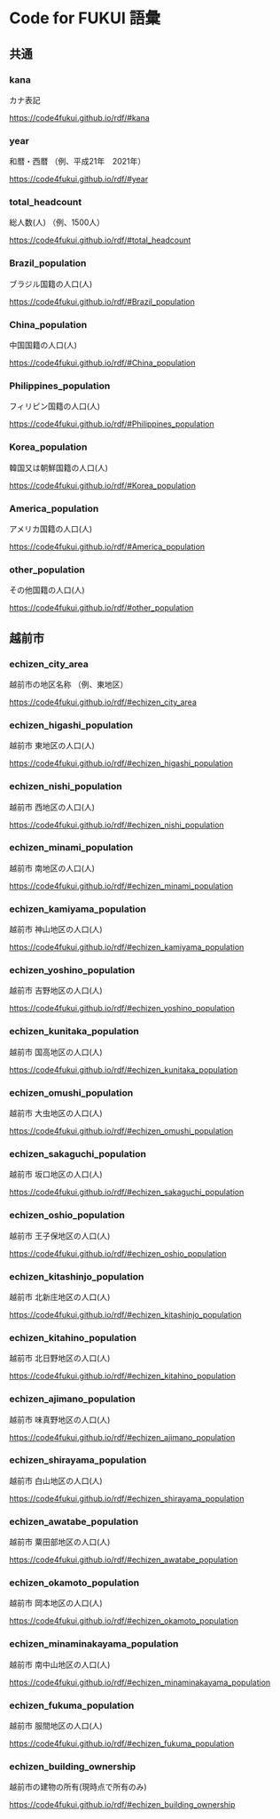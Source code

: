 # Code for FUKUI 語彙

## 共通

### kana

カナ表記

https://code4fukui.github.io/rdf/#kana

### year

和暦・西暦
（例、平成21年　2021年）

https://code4fukui.github.io/rdf/#year

### total_headcount

総人数(人)
（例、1500人）

https://code4fukui.github.io/rdf/#total_headcount

### Brazil_population

ブラジル国籍の人口(人)

https://code4fukui.github.io/rdf/#Brazil_population

### China_population

中国国籍の人口(人)

https://code4fukui.github.io/rdf/#China_population

### Philippines_population

フィリピン国籍の人口(人)

https://code4fukui.github.io/rdf/#Philippines_population

### Korea_population

韓国又は朝鮮国籍の人口(人)

https://code4fukui.github.io/rdf/#Korea_population

### America_population

アメリカ国籍の人口(人)

https://code4fukui.github.io/rdf/#America_population

### other_population

その他国籍の人口(人)

https://code4fukui.github.io/rdf/#other_population


## 越前市

### echizen_city_area

越前市の地区名称
（例、東地区）

https://code4fukui.github.io/rdf/#echizen_city_area

### echizen_higashi_population

越前市 東地区の人口(人)

https://code4fukui.github.io/rdf/#echizen_higashi_population

### echizen_nishi_population

越前市 西地区の人口(人)

https://code4fukui.github.io/rdf/#echizen_nishi_population

### echizen_minami_population

越前市 南地区の人口(人)

https://code4fukui.github.io/rdf/#echizen_minami_population

### echizen_kamiyama_population

越前市 神山地区の人口(人)

https://code4fukui.github.io/rdf/#echizen_kamiyama_population

### echizen_yoshino_population

越前市 吉野地区の人口(人)

https://code4fukui.github.io/rdf/#echizen_yoshino_population

### echizen_kunitaka_population

越前市 国高地区の人口(人)

https://code4fukui.github.io/rdf/#echizen_kunitaka_population

### echizen_omushi_population

越前市 大虫地区の人口(人)

https://code4fukui.github.io/rdf/#echizen_omushi_population

### echizen_sakaguchi_population

越前市 坂口地区の人口(人)

https://code4fukui.github.io/rdf/#echizen_sakaguchi_population

### echizen_oshio_population

越前市 王子保地区の人口(人)

https://code4fukui.github.io/rdf/#echizen_oshio_population

### echizen_kitashinjo_population

越前市 北新庄地区の人口(人)

https://code4fukui.github.io/rdf/#echizen_kitashinjo_population

### echizen_kitahino_population

越前市 北日野地区の人口(人)

https://code4fukui.github.io/rdf/#echizen_kitahino_population

### echizen_ajimano_population

越前市 味真野地区の人口(人)

https://code4fukui.github.io/rdf/#echizen_ajimano_population

### echizen_shirayama_population

越前市 白山地区の人口(人)

https://code4fukui.github.io/rdf/#echizen_shirayama_population

### echizen_awatabe_population

越前市 粟田部地区の人口(人)

https://code4fukui.github.io/rdf/#echizen_awatabe_population

### echizen_okamoto_population

越前市 岡本地区の人口(人)

https://code4fukui.github.io/rdf/#echizen_okamoto_population

### echizen_minaminakayama_population

越前市 南中山地区の人口(人)

https://code4fukui.github.io/rdf/#echizen_minaminakayama_population

### echizen_fukuma_population

越前市 服間地区の人口(人)

https://code4fukui.github.io/rdf/#echizen_fukuma_population

### echizen_building_ownership

越前市の建物の所有(現時点で所有のみ)

https://code4fukui.github.io/rdf/#echizen_building_ownership


